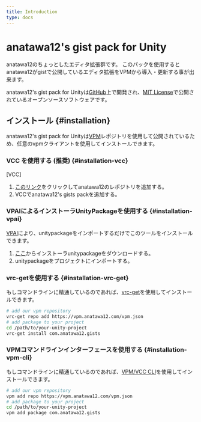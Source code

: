 ```yaml
---
title: Introduction
type: docs
---
```


# anatawa12's gist pack for Unity

anatawa12のちょっとしたエディタ拡張群です。
このパックを使用するとanatawa12がgistで公開しているエディタ拡張をVPMから導入・更新する事が出来ます。

anatawa12's gist pack for Unityは[GitHub]上で開発され、[MIT License]で公開されているオープンソースソフトウェアです。

[GitHub]: https://github.com/anatawa12/unity-gist-pack
[MIT License]: https://github.com/anatawa12/unity-gist-pack/blob/HEAD/LICENSE

## インストール {#installation}

anatawa12's gist pack for Unityは[VPM][vpm]レポジトリを使用して公開されているため、任意のvpmクライアントを使用してインストールできます。

### VCC を使用する (推奨) {#installation-vcc}

[VCC]

1. [このリンク][VCC-add-repo-link]をクリックしてanatawa12のレポジトリを追加する。
2. VCCでanatawa12's gists packを追加する。

### VPAIによるインストーラUnityPackageを使用する {#installation-vpai}

[VPAI]により、unitypackageをインポートするだけでこのツールをインストールできます。

1. [ここ][installer unitypackage]からインストーラunitypackageをダウンロードする。
2. unitypackageをプロジェクトにインポートする。

### vrc-getを使用する {#installation-vrc-get}

もしコマンドラインに精通しているのであれば、[vrc-get][vrc-get]を使用してインストールできます。

```bash
# add our vpm repository
vrc-get repo add https://vpm.anatawa12.com/vpm.json
# add package to your project
cd /path/to/your-unity-project
vrc-get install com.anatawa12.gists
```

### VPMコマンドラインインターフェースを使用する {#installation-vpm-cli}

もしコマンドラインに精通しているのであれば、[VPM/VCC CLI][vcc-cli]を使用してインストールできます。

```bash
# add our vpm repository
vpm add repo https://vpm.anatawa12.com/vpm.json
# add package to your project
cd /path/to/your-unity-project
vpm add package com.anatawa12.gists
```

[VPAI]: https://github.com/anatawa12/VPMPackageAutoInstaller
[vpm]: https://vcc.docs.vrchat.com/vpm/
[vcc-cli]: https://vcc.docs.vrchat.com/vpm/cli
[vrc-get]: https://github.com/anatawa12/vrc-get
[VCC-add-repo-link]: https://vpm.anatawa12.com/add-repo

[installer unitypackage]: https://api.anatawa12.com/create-vpai/?name=unity-gist-pack-{}-installer.unitypackage&repo=https://vpm.anatawa12.com/vpm.json&package=com.anatawa12.gists&version=x.x.x
